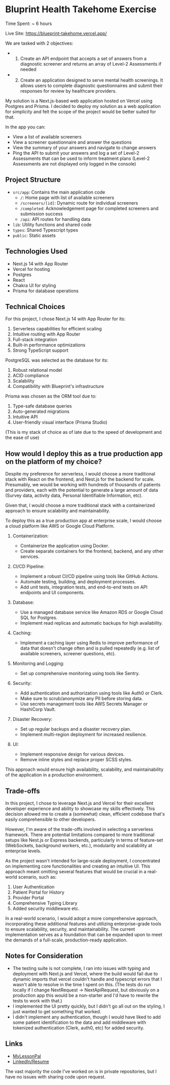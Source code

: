 # Bluprint Health Takehome Exercise

Time Spent: ~ 6 hours

Live Site: https://blueprint-takehome.vercel.app/

We are tasked with 2 objectives:

- 1. Create an API endpoint that accepts a set of answers from a diagnostic screener and returns an array of Level-2 Assessments if needed
- 2. Create an application designed to serve mental health screenings. It allows users to complete diagnostic questionnaires and submit their responses for review by healthcare providers.

My solution is a Next.js-based web application hosted on Vercel using Postgres and Prisma. I decided to deploy my solution as a web application for simplicity and felt the scope of the project would be better suited for that.

In the app you can:

- View a list of available screeners
- View a screener questionnaire and answer the questions
- View the summary of your answers and navigate to change answers
- Ping the API to submit your answers and log a set of Level-2 Assessments that can be used to inform treatment plans (Level-2 Assessments are not displayed only logged in the console)

## Project Structure

- `src/app`: Contains the main application code
  - `/`: Home page with list of available screeners
  - `/screeners/[id]`: Dynamic route for individual screeners
  - `/completed`: Acknowledgement page for completed screeners and submission success
  - `/api`: API routes for handling data
- `lib`: Utility functions and shared code
- `types`: Shared Typescript types
- `public`: Static assets

## Technologies Used

- Next.js 14 with App Router
- Vercel for hosting
- Postgres
- React
- Chakra UI for styling
- Prisma for database operations

## Technical Choices

For this project, I chose Next.js 14 with App Router for its:

1. Serverless capabilities for efficient scaling
2. Intuitive routing with App Router
3. Full-stack integration
4. Built-in performance optimizations
5. Strong TypeScript support

PostgreSQL was selected as the database for its:

1. Robust relational model
2. ACID compliance
3. Scalability
4. Compatibility with Blueprint's infrastructure

Prisma was chosen as the ORM tool due to:

1. Type-safe database queries
2. Auto-generated migrations
3. Intuitive API
4. User-friendly visual interface (Prisma Studio)

(This is my stack of choice as of late due to the speed of development and the ease of use)

## How would I deploy this as a true production app on the platform of my choice?

Despite my preference for serverless, I would choose a more traditional stack with React on the frontend, and Nest.js for the backend for scale. Presumably, we would be working with hundreds of thousands of patients and providers, each with the potential to generate a large amount of data (Survey data, activity data, Personal Identifiable Information, etc).

Given that, I would choose a more traditional stack with a containerized approach to ensure scalability and maintainability.

To deploy this as a true production app at enterprise scale, I would choose a cloud platform like AWS or Google Cloud Platform.

1. Containerization:

   - Containerize the application using Docker.
   - Create separate containers for the frontend, backend, and any other services.

2. CI/CD Pipeline:

   - Implement a robust CI/CD pipeline using tools like GitHub Actions.
   - Automate testing, building, and deployment processes.
   - Add unit tests, integration tests, and end-to-end tests on API endpoints and UI components.

3. Database:

   - Use a managed database service like Amazon RDS or Google Cloud SQL for Postgres.
   - Implement read replicas and automatic backups for high availability.

4. Caching:

   - Implement a caching layer using Redis to improve performance of data that doesn't change often and is pulled repeatedly (e.g. list of available screeners, screener questions, etc).

5. Monitoring and Logging:

   - Set up comprehensive monitoring using tools like Sentry.

6. Security:

   - Add authentication and authorization using tools like Auth0 or Clerk.
   - Make sure to scrub/anonymize any PII before storing data.
   - Use secrets management tools like AWS Secrets Manager or HashiCorp Vault.

7. Disaster Recovery:

   - Set up regular backups and a disaster recovery plan.
   - Implement multi-region deployment for increased resilience.

8. UI:
   - Implement responsive design for various devices.
   - Remove inline styles and replace proper SCSS styles.

This approach would ensure high availability, scalability, and maintainability of the application in a production environment.

## Trade-offs

In this project, I chose to leverage Next.js and Vercel for their excellent developer experience and ability to showcase my skills effectively. This decision allowed me to create a (somewhat) clean, efficient codebase that's easily comprehensible to other developers.

However, I'm aware of the trade-offs involved in selecting a serverless framework. There are potential limitations compared to more traditional setups like Nest.js or Express backends, particularly in terms of feature-set (WebSockets, background workers, etc.), modularity and scalability at enterprise levels.

As the project wasn't intended for large-scale deployment, I concentrated on implementing core functionalities and creating an intuitive UI. This approach meant omitting several features that would be crucial in a real-world scenario, such as:

1. User Authentication
2. Patient Portal for History
3. Provider Portal
4. Comprehensive Typing Library
5. Added security middleware
   etc.

In a real-world scenario, I would adopt a more comprehensive approach, incorporating these additional features and utilizing enterprise-grade tools to ensure scalability, security, and maintainability. The current implementation serves as a foundation that can be expanded upon to meet the demands of a full-scale, production-ready application.

## Notes for Consideration

- The testing suite is not complete, I ran into issues with typing and deployment with Next.js and Vercel, where the build would fail due to dynamic imports that vercel couldn't handle and typescript errors that I wasn't able to resolve in the time I spent on this. (The tests do run locally if I change NextRequest -> NextApiRequest, but obviously on a production app this would be a non-starter and I'd have to rewrite the tests to work with that.)
- I implemented the UI pretty quickly, but I didn't go all out on the styling, I just wanted to get something that worked.
- I didn't implement any authentication, though I would have liked to add some patient identification to the data and add middleware with tokenized authentication (Clerk, auth0, etc) for added security.

## Links

- [MyLessonPal](https://github.com/bvergara87/MyLessonPal)
- [LinkedIn/Resume](https://www.linkedin.com/in/bryant-vergara/)

The vast majority the code I've worked on is in private repositories, but I have no issues with sharing code upon request.

